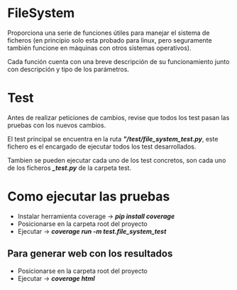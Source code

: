 # FileSystem

Proporciona una serie de funciones útiles para manejar el sistema de ficheros (en principio solo esta probado para linux, pero seguramente también funcione en máquinas con otros sistemas operativos).

Cada función cuenta con una breve descripción de su funcionamiento junto con descripción y tipo de los parámetros.


# Test
Antes de realizar peticiones de cambios, revise que todos los test pasan las pruebas con los nuevos cambios.

El test principal se encuentra en la ruta ***"/test/file_system_test.py***, este fichero es el encargado de ejecutar todos los test desarrollados.

Tambien se pueden ejecutar cada uno de los test concretos, son cada uno de los ficheros ***_test.py*** de la carpeta test.

# Como ejecutar las pruebas
- Instalar herramienta coverage -> ***pip install coverage***
- Posicionarse en la carpeta root del proyecto
- Ejecutar -> ***coverage run -m test.file_system_test***

## Para generar web con los resultados
- Posicionarse en la carpeta root del proyecto
- Ejecutar -> ***coverage html***